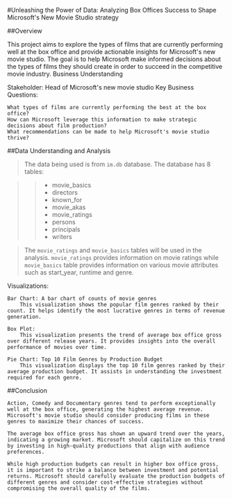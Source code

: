 #Unleashing the Power of Data: Analyzing Box Offices Success to Shape Microsoft's New Movie Studio strategy

##Overview

This project aims to explore the types of films that are currently performing well at the box office and provide actionable insights for Microsoft's new movie studio. The goal is to help Microsoft make informed decisions about the types of films they should create in order to succeed in the competitive movie industry.
Business Understanding

Stakeholder: Head of Microsoft's new movie studio
Key Business Questions:

    What types of films are currently performing the best at the box office?
    How can Microsoft leverage this information to make strategic decisions about film production?
    What recommendations can be made to help Microsoft's movie studio thrive?

##Data Understanding and Analysis

>The data being used is from `im.db` database. The database has 8 tables:

>>- movie_basics
>>- directors
>>- known_for
>>- movie_akas
>>- movie_ratings
>>- persons
>>- principals
>>- writers

>The `movie_ratings` and `movie_basics` tables will be used in the analysis. `movie_ratings` provides information on movie ratings while `movie_basics` table provides information on various movie attributes such as start_year, runtime and genre.

Visualizations:

    Bar Chart: A bar chart of counts of movie genres
        This visualization shows the popular film genres ranked by their count. It helps identify the most lucrative genres in terms of revenue generation.

    Box Plot: 
        This visualization presents the trend of average box office gross over different release years. It provides insights into the overall performance of movies over time.

    Pie Chart: Top 10 Film Genres by Production Budget
        This visualization displays the top 10 film genres ranked by their average production budget. It assists in understanding the investment required for each genre.

##Conclusion

    Action, Comedy and Documentary genres tend to perform exceptionally well at the box office, generating the highest average revenue. Microsoft's movie studio should consider producing films in these genres to maximize their chances of success.

    The average box office gross has shown an upward trend over the years, indicating a growing market. Microsoft should capitalize on this trend by investing in high-quality productions that align with audience preferences.

    While high production budgets can result in higher box office gross, it is important to strike a balance between investment and potential returns. Microsoft should carefully evaluate the production budgets of different genres and consider cost-effective strategies without compromising the overall quality of the films.
